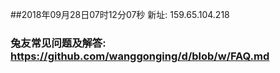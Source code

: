 ##2018年09月28日07时12分07秒 新址: 159.65.104.218
### 兔友常见问题及解答: https://github.com/wanggonging/d/blob/w/FAQ.md
